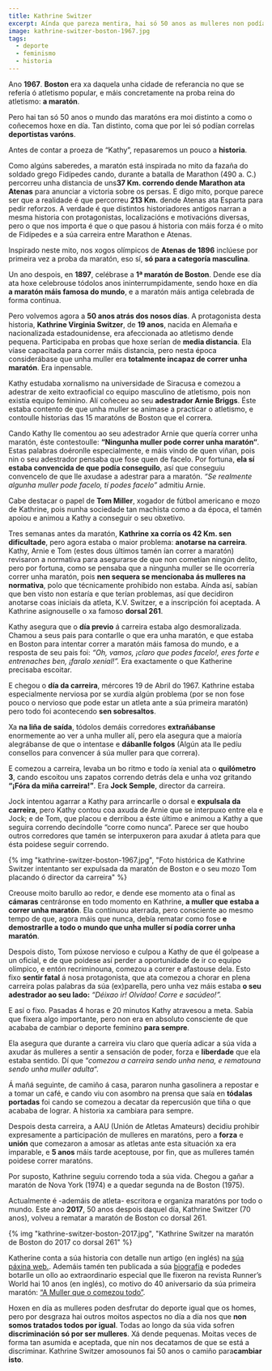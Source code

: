 ```yaml
---
title: Kathrine Switzer
excerpt: Aínda que pareza mentira, hai só 50 anos as mulleres non podían correr maratóns. Kathrine Switzer amosounos na maratón de Boston o camiño para cambiar as cousas.
image: kathrine-switzer-boston-1967.jpg
tags:
  - deporte
  - feminismo
  - historia
---
```


Ano **1967**. **Boston** era xa daquela unha cidade de referancia no que se refería ó atletismo popular, e máis concretamente na proba reina do atletismo: **a maratón**.

Pero hai tan só 50 anos o mundo das maratóns era moi distinto a como o coñecemos hoxe en día. Tan distinto, coma que por lei só podían correlas **deportistas varóns**.

Antes de contar a proeza de “Kathy”, repasaremos un pouco a **historia**.

Como algúns saberedes, a maratón está inspirada no mito da fazaña do soldado grego Fidípedes cando, durante a batalla de Marathon (490 a. C.) percorreu unha distancia de uns**37 Km. correndo dende Marathon ata Atenas** para anunciar a victoria sobre os persas. E digo mito, porque parece ser que a realidade é que percorreu **213 Km.** dende Atenas ata Esparta para pedir reforzos. A verdade é que distintos historiadores antigos narran a mesma historia con protagonistas, localizacións e motivacións diversas, pero o que nos importa é que o que pasou á historia con máis forza é o mito de Fidípedes e a súa carreira entre Marathon e Atenas.

Inspirado neste mito, nos xogos olímpicos de **Atenas de 1896** inclúese por primeira vez a proba da maratón, eso sí, **só para a categoría masculina**.

Un ano despois, en **1897**, celébrase a **1ª maratón de Boston**. Dende ese día ata hoxe celebrouse tódolos anos ininterrumpidamente, sendo hoxe en día **a maratón máis famosa do mundo**, e a maratón máis antiga celebrada de forma continua.

Pero volvemos agora a **50 anos atrás dos nosos días**. A protagonista desta historia, **Kathrine Virginia Switzer**, de **19 anos**, nacida en Alemaña e nacionalizada estadounidense, era afeccionada ao atletismo dende pequena. Participaba en probas que hoxe serían de **media distancia**. Ela víase capacitada para correr máis distancia, pero nesta época considerábase que unha muller era **totalmente incapaz de correr unha maratón**. Era inpensable.

Kathy estudaba xornalismo na universidade de Siracusa e comezou a adestrar de xeito extraoficial co equipo masculino de atletismo, pois non existía equipo feminino. Alí coñeceu ao seu **adestrador Arnie Briggs**. Éste estaba contento de que unha muller se animase a practicar o atletismo, e contoulle historias das 15 maratóns de Boston que el correra.

Cando Kathy lle comentou ao seu adestrador Arnie que quería correr unha maratón, éste contestoulle: **“Ningunha muller pode correr unha maratón“**. Estas palabras doéronlle especialmente, e máis vindo de quen viñan, pois nin o seu adestrador pensaba que fose quen de facelo. Por fortuna, **ela sí estaba convencida de que podía conseguilo**, así que conseguiu convencelo de que lle axudase a adestrar para a maratón. *“Se realmente algunha muller pode facelo, tí podes facelo”* admitiu Arnie.

Cabe destacar o papel de **Tom Miller**, xogador de fútbol americano e mozo de Kathrine, pois nunha sociedade tan machista como a da época, el tamén apoiou e animou a Kathy a conseguir o seu obxetivo.

Tres semanas antes da maratón, **Kathrine xa corría os 42 Km. sen dificultade**, pero agora estaba o maior problema: **anotarse na carreira**. Kathy, Arnie e Tom (estes dous últimos tamén ían correr a maratón) revisaron a normativa para asegurarse de que non cometían ningún delito, pero por fortuna, como se pensaba que a ningunha muller se lle ocorrería correr unha maratón, pois **nen sequera se mencionaba ás mulleres na normativa**, polo que técnicamente prohibido non estaba. Aínda así, sabían que ben visto non estaría e que terían problemas, así que decidiron anotarse coas iniciais da atleta, K.V. Switzer, e a inscripción foi aceptada. A Kathrine asignouselle o xa famoso **dorsal 261**.

Kathy asegura que o **día previo** á carreira estaba algo desmoralizada. Chamou a seus pais para contarlle o que era unha maratón, e que estaba en Boston para intentar correr a maratón máis famosa do mundo, e a resposta de seu pais foi: *“Oh, vamos, ¡claro que podes facelo!, eres forte e entrenaches ben, ¡faralo xenial!”.* Era exactamente o que Katherine precisaba escoitar.

E chegou o **día da carreira**, mércores 19 de Abril do 1967. Kathrine estaba especialmente nerviosa por se xurdía algún problema (por se non fose pouco o nervioso que pode estar un atleta ante a súa primeira maratón) pero todo foi acontecendo **sen sobresaltos**.

Xa **na liña de saída**, tódolos demáis corredores **extrañábanse** enormemente ao ver a unha muller alí, pero ela asegura que a maioría alegrábanse de que o intentase e **dábanlle folgos** (Algún ata lle pedíu consellos para convencer á súa muller para que correra).

E comezou a carreira, levaba un bo ritmo e todo ía xenial ata o **quilómetro 3**, cando escoitou uns zapatos correndo detrás dela e unha voz gritando **“¡Fóra da miña carreira!”**. Era **Jock Semple**, director da carreira.

Jock intentou agarrar a Kathy para arrincarlle o dorsal e **expulsala da carreira**, pero Kathy contou coa axuda de Arnie que se interpuxo entre ela e Jock; e de Tom, que placou e derribou a éste último e animou a Kathy a que seguira correndo decíndolle “corre como nunca”. Parece ser que houbo outros corredores que tamén se interpuxeron para axudar á atleta para que ésta poidese seguir correndo.

{% img "kathrine-switzer-boston-1967.jpg", "Foto histórica de Kathrine Switzer intentanto ser expulsada da maratón de Boston e o seu mozo Tom placando ó director da carreira" %}

Creouse moito barullo ao redor, e dende ese momento ata o final as **cámaras** centráronse en todo momento en Kathrine, **a muller que estaba a correr unha maratón**. Ela continuou aterrada, pero consciente ao mesmo tempo de que, agora máis que nunca, debía rematar como fose **e demostrarlle a todo o mundo que unha muller sí podía correr unha maratón**.

Despois disto, Tom púxose nervioso e culpou a Kathy de que él golpease a un oficial, e de que poidese así perder a oportunidade de ir co equipo olímpico, e entón recriminouna, comezou a correr e afastouse dela. Esto fixo **sentir fatal** á nosa protagonista, que ata comezou a chorar en plena carreira polas palabras da súa (ex)parella, pero unha vez máis estaba **o seu adestrador ao seu lado:** *“Déixao ir! Olvídao! Corre e sacúdeo!”.*

E así o fixo. Pasadas 4 horas e 20 minutos Kathy atravesou a meta. Sabía que fixera algo importante, pero non era en absoluto consciente de que acababa de cambiar o deporte feminino **para sempre**.

Ela asegura que durante a carreira viu claro que quería adicar a súa vida a axudar ás mulleres a sentir a sensación de poder, forza e **liberdade** que ela estaba sentido. Dí que “*comezou a carreira sendo unha nena, e rematouna sendo unha muller adulta*“.

Á mañá seguinte, de camiño á casa, pararon nunha gasolinera a repostar e a tomar un café, e cando viu con asombro na prensa que saía en **tódalas portadas** foi cando se comezou a decatar da repercusión que tiña o que acababa de lograr. A historia xa cambiara para sempre.

Despois desta carreira, a AAU (Unión de Atletas Amateurs) decidiu prohibir expresamente a participación de mulleres en maratóns, pero a **forza** e **unión** que comezaron a amosar as atletas ante esta situación xa era imparable, e **5 anos** máis tarde aceptouse, por fin, que as mulleres tamén poidese correr maratóns.

Por suposto, Kathrine seguiu correndo toda a súa vida. Chegou a gañar a maratón de Nova York (1974) e a quedar segunda na de Boston (1975).

Actualmente é -ademáis de atleta- escritora e organiza maratóns por todo o mundo.
Este ano **2017**, 50 anos despois daquel día, Kathrine Switzer (70 anos), volveu a rematar a maratón de Boston co dorsal 261.

{% img "kathrine-switzer-boston-2017.jpg", "Kathrine Switzer na maratón de Boston do 2017 co dorsal 261" %}

Katherine conta a súa historia con detalle nun artigo (en inglés) na [súa páxina web.](http://kathrineswitzer.com/about-kathrine/1967-boston-marathon-the-real-story/). Ademáis tamén ten publicada a súa [biografía](https://www.amazon.es/Marathon-Woman-Running-Revolutionize-Womens/dp/0738213292/ref=sr_1_1?ie=UTF8&qid=1510394806&sr=8-1&keywords=marathon+woman) e podedes botarlle un ollo ao extraordinario especial que lle fixeron na revista Runner’s World hai 10 anos (en inglés), co motivo do 40 aniversario da súa primeira maratón: [“A Muller que o comezou todo”](http://kathrineswitzer.com/site/wp-content/uploads/SwitzerStory_RunnersWorld.pdf).

Hoxen en día as mulleres poden desfrutar do deporte igual que os homes, pero por desgraza hai outros moitos aspectos no día a día nos que **non somos tratados todos por igual**. Todas ao longo da súa vida sofren **discriminación só por ser mulleres**. Xá dende pequenas. Moitas veces de forma tan asumida e aceptada, que nin nos decatamos de que se está a discriminar. Kathrine Switzer amosounos fai 50 anos o camiño para**cambiar isto**.
